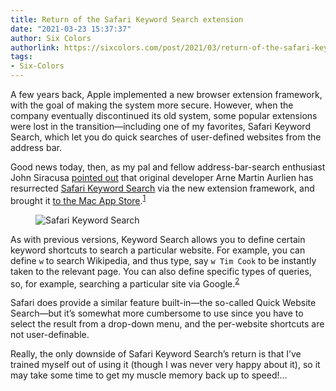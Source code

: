 ```yaml
---
title: Return of the Safari Keyword Search extension
date: "2021-03-23 15:37:37"
author: Six Colors
authorlink: https://sixcolors.com/post/2021/03/return-of-the-safari-keyword-search-extension/
tags:
- Six-Colors
---
```

<p>A few years back, Apple implemented a new browser extension framework, with the goal of making the system more secure. However, when the company eventually discontinued its old system, some popular extensions were lost in the transition—including one of my favorites, Safari Keyword Search, which let you do quick searches of user-defined websites from the address bar.</p>
<p>Good news today, then, as my pal and fellow address-bar-search enthusiast John Siracusa <a href="https://twitter.com/siracusa/status/1374375693836980235">pointed out</a> that original developer Arne Martin Aurlien has resurrected <a href="http://safarikeywordsearch.aurlien.net">Safari Keyword Search</a> via the new extension framework, and brought it <a href="https://apps.apple.com/us/app/keyword-search/id1558453954?mt=12">to the Mac App Store</a>.<sup id="fnref-19202-keywordsearch"><a href="#fn-19202-keywordsearch" class="jetpack-footnote">1</a></sup></p>
<figure><img src="https://i0.wp.com/sixcolors.com/wp-content/uploads/2021/03/safari-keyword-search-resurrected.jpeg?ssl=1" alt="Safari Keyword Search" data-image-w="" data-image-h="" class=" jetpack-broken-image" data-recalc-dims="1"/><figcaption></figcaption></figure><p>As with previous versions, Keyword Search allows you to define certain keyword shortcuts to search a particular website. For example, you can define <code>w</code> to search Wikipedia, and thus type, say <code>w Tim Cook</code> to be instantly taken to the relevant page. You can also define specific types of queries, so, for example, searching a particular site via Google.<sup id="fnref-19202-sixcolors"><a href="#fn-19202-sixcolors" class="jetpack-footnote">2</a></sup></p>
<p>Safari does provide a similar feature built-in—the so-called Quick Website Search—but it’s somewhat more cumbersome to use since you have to select the result from a drop-down menu, and the per-website shortcuts are not user-definable.</p>
<p>Really, the only downside of Safari Keyword Search’s return is that I’ve trained myself out of using it (though I was never very happy about it), so it may take some time to get my muscle memory back up to speed!&#8230;</p>